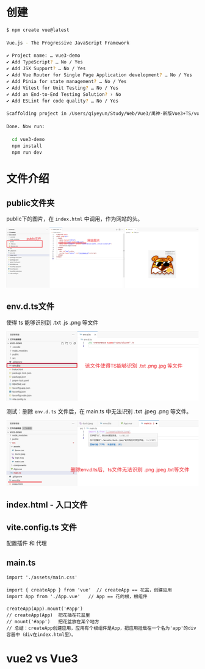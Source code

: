 

# 创建

```bash
$ npm create vue@latest

Vue.js - The Progressive JavaScript Framework

✔ Project name: … vue3-demo
✔ Add TypeScript? … No / Yes
✔ Add JSX Support? … No / Yes
✔ Add Vue Router for Single Page Application development? … No / Yes
✔ Add Pinia for state management? … No / Yes
✔ Add Vitest for Unit Testing? … No / Yes
✔ Add an End-to-End Testing Solution? › No
✔ Add ESLint for code quality? … No / Yes

Scaffolding project in /Users/qiyeyun/Study/Web/Vue3/禹神-新版Vue3+TS/vue3-demo...

Done. Now run:

  cd vue3-demo
  npm install
  npm run dev
```



# 文件介绍

## public文件夹

public下的图片，在 `index.html` 中调用，作为网站的头。

![](./images/public-icon.png)



## env.d.ts文件

使得 ts 能够识别到 .txt .js .png 等文件

![](./images/env-d-ts.png)

测试：删除 `env.d.ts` 文件后，在 main.ts 中无法识别 .txt .jpeg .png 等文件。

![](./images/env-d-ts-rm.png)



## index.html - 入口文件



## vite.config.ts 文件

配置插件 和 代理



## main.ts

```tsx
import './assets/main.css'

import { createApp } from 'vue'  // createApp == 花盆，创建应用
import App from './App.vue'	  // App == 花的根，根组件

createApp(App).mount('#app')
// createApp(App)  把花插在花盆里
// mount('#app')   把花盆放在某个地方
// 总结：createApp创建应用，应用有个根组件是App，把应用挂载在一个名为'app'的div容器中（div在index.html里）。
```



# vue2 vs Vue3















































